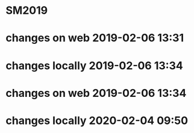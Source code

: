 # SM2019
# changes on web 2019-02-06 13:31
# changes locally 2019-02-06 13:34
# changes on web 2019-02-06 13:34
# changes locally 2020-02-04 09:50
